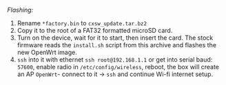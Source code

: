 *Flashing:*  
  
1. Rename `*factory.bin` to `cxsw_update.tar.bz2`  
2. Copy it to the root of a FAT32 formatted microSD card.  
3. Turn on the device, wait for it to start, then insert the card. The stock firmware reads the `install.sh` script from this archive and flashes the new OpenWrt image.  
4. `ssh` into it with ethernet `ssh root@192.168.1.1` or get into serial baud: `57600`, enable radio in `/etc/config/wireless`, reboot, the box will create an AP `OpenWrt`- connect to it -> `ssh` and continue Wi-fi internet setup.
